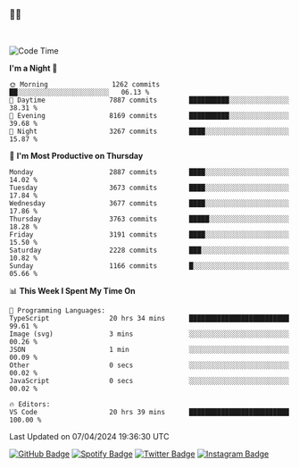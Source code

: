 ### 🤙🍺

<!-- <a href="https://github-readme-stats.vercel.app/api?username=hzak2xx&count_private=true&show_icons=true&theme=dracula">
  <img align="center" src="https://github-readme-stats.vercel.app/api?username=hzak2xx&count_private=true&show_icons=true&theme=dracula" />
</a>
</br> -->
</br>

<!--START_SECTION:waka-->
![Code Time](http://img.shields.io/badge/Code%20Time-3%2C208%20hrs%201%20min-blue)

**I'm a Night 🦉** 

```text
🌞 Morning                1262 commits        ██░░░░░░░░░░░░░░░░░░░░░░░   06.13 % 
🌆 Daytime                7887 commits        ██████████░░░░░░░░░░░░░░░   38.31 % 
🌃 Evening                8169 commits        ██████████░░░░░░░░░░░░░░░   39.68 % 
🌙 Night                  3267 commits        ████░░░░░░░░░░░░░░░░░░░░░   15.87 % 
```
📅 **I'm Most Productive on Thursday** 

```text
Monday                   2887 commits        ████░░░░░░░░░░░░░░░░░░░░░   14.02 % 
Tuesday                  3673 commits        ████░░░░░░░░░░░░░░░░░░░░░   17.84 % 
Wednesday                3677 commits        ████░░░░░░░░░░░░░░░░░░░░░   17.86 % 
Thursday                 3763 commits        █████░░░░░░░░░░░░░░░░░░░░   18.28 % 
Friday                   3191 commits        ████░░░░░░░░░░░░░░░░░░░░░   15.50 % 
Saturday                 2228 commits        ███░░░░░░░░░░░░░░░░░░░░░░   10.82 % 
Sunday                   1166 commits        █░░░░░░░░░░░░░░░░░░░░░░░░   05.66 % 
```


📊 **This Week I Spent My Time On** 

```text
💬 Programming Languages: 
TypeScript               20 hrs 34 mins      █████████████████████████   99.61 % 
Image (svg)              3 mins              ░░░░░░░░░░░░░░░░░░░░░░░░░   00.26 % 
JSON                     1 min               ░░░░░░░░░░░░░░░░░░░░░░░░░   00.09 % 
Other                    0 secs              ░░░░░░░░░░░░░░░░░░░░░░░░░   00.02 % 
JavaScript               0 secs              ░░░░░░░░░░░░░░░░░░░░░░░░░   00.02 % 

🔥 Editors: 
VS Code                  20 hrs 39 mins      █████████████████████████   100.00 % 
```


 Last Updated on 07/04/2024 19:36:30 UTC
<!--END_SECTION:waka-->

[![GitHub Badge](https://img.shields.io/badge/GitHub-100000?style=for-the-badge&logo=github&logoColor=white)](https://github.com/hzak2xx)
[![Spotify Badge](https://img.shields.io/badge/Spotify-1ED760?&style=for-the-badge&logo=spotify&logoColor=white)](https://open.spotify.com/user/uf90s6sbbh75a1mt44clkhkvf)
[![Twitter Badge](https://img.shields.io/badge/Twitter-1DA1F2?style=for-the-badge&logo=twitter&logoColor=white)](https://twitter.com/hzak2xx)
[![Instagram Badge](https://img.shields.io/badge/Instagram-E4405F?style=for-the-badge&logo=instagram&logoColor=white)](https://www.instagram.com/hzak2xx/)
